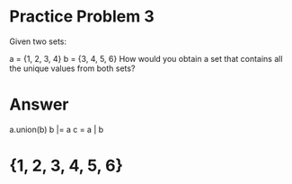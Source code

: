 # Practice Problem 3
Given two sets:

a = {1, 2, 3, 4}
b = {3, 4, 5, 6}
How would you obtain a set that contains all the unique values from both sets?

# Answer
a.union(b)
b |= a
c = a | b

# {1, 2, 3, 4, 5, 6}